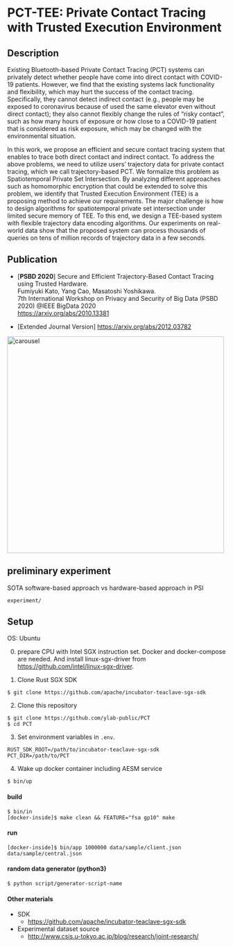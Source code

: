 # PCT-TEE: Private Contact Tracing with Trusted Execution Environment

## Description

Existing Bluetooth-based Private Contact Tracing (PCT) systems can privately detect whether people have come into direct contact with COVID-19 patients. However, we find that the existing systems lack functionality and flexibility, which may hurt the success of the contact tracing. Specifically, they cannot detect indirect contact (e.g., people may be exposed to coronavirus because of used the same elevator even without direct contact); they also cannot flexibly change the rules of “risky contact”, such as how many hours of exposure or how close to a COVID-19 patient that is considered as risk exposure, which may be changed with the environmental situation.

In this work, we propose an efficient and secure contact tracing system that enables to trace both direct contact and indirect contact. To address the above problems, we need to utilize users’ trajectory data for private contact tracing, which we call trajectory-based PCT. We formalize this problem as Spatiotemporal Private Set Intersection. By analyzing different approaches such as homomorphic encryption that could be extended to solve this problem, we identify that Trusted Execution Environment (TEE) is a proposing method to achieve our requirements. The major challenge is how to design algorithms for spatiotemporal private set intersection under limited secure memory of TEE. To this end, we design a TEE-based system with flexible trajectory data encoding algorithms. Our experiments on real-world data show that the proposed system can process thousands of queries on tens of million records of trajectory data in a few seconds.


## Publication

- [**PSBD 2020**] Secure and Efficient Trajectory-Based Contact Tracing using Trusted Hardware.<br>
Fumiyuki Kato, Yang Cao, Masatoshi Yoshikawa.<br>
7th International Workshop on Privacy and Security of Big Data (PSBD 2020) @IEEE BigData 2020 <br>
https://arxiv.org/abs/2010.13381

- [Extended Journal Version] https://arxiv.org/abs/2012.03782

<img width="500" alt="carousel" src="https://user-images.githubusercontent.com/27177602/91183605-a3236200-e726-11ea-894b-ae7f419ca0b8.png">

## preliminary experiment
SOTA software-based approach vs hardware-based approach in PSI

`experiment/`

## Setup

OS: Ubuntu

0. prepare CPU with Intel SGX instruction set. Docker and docker-compose are needed.
And install linux-sgx-driver from https://github.com/intel/linux-sgx-driver.


1. Clone Rust SGX SDK
```
$ git clone https://github.com/apache/incubator-teaclave-sgx-sdk
```

2. Clone this repository
```
$ git clone https://github.com/ylab-public/PCT
$ cd PCT
```

3. Set environment variables in `.env`. 
```
RUST_SDK_ROOT=/path/to/incubator-teaclave-sgx-sdk
PCT_DIR=/path/to/PCT
```

4. Wake up docker container including AESM service
```
$ bin/up
```


#### build
```
$ bin/in
[docker-inside]$ make clean && FEATURE="fsa gp10" make
```

#### run
```
[docker-inside]$ bin/app 1000000 data/sample/client.json data/sample/central.json
```

#### random data generator (python3)
```
$ python script/generator-script-name
```

#### Other materials
- SDK
  - https://github.com/apache/incubator-teaclave-sgx-sdk
- Experimental dataset source 
  - http://www.csis.u-tokyo.ac.jp/blog/research/joint-research/
